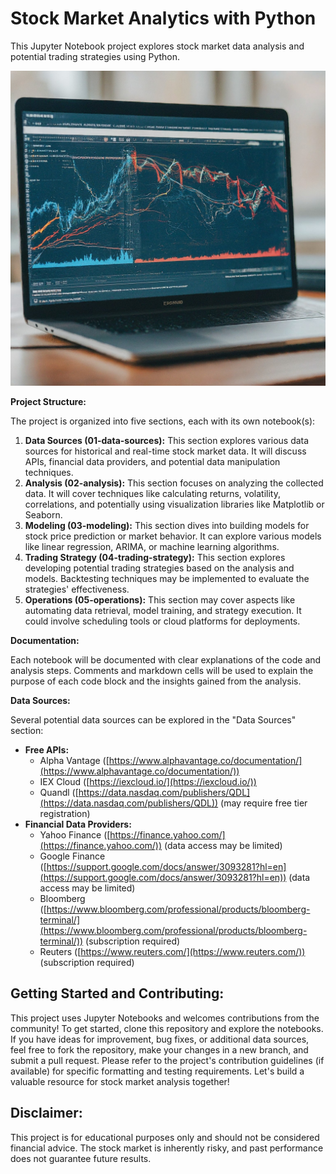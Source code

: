 # Stock Market Analytics with Python

This Jupyter Notebook project explores stock market data analysis and potential trading strategies using Python. 

![Stock Market Analytics by ozkary](./images/ozkary-stock-market-analytics.jpg)

**Project Structure:**

The project is organized into five sections, each with its own notebook(s):

  1. **Data Sources (01-data-sources):** This section explores various data sources for historical and real-time stock market data. It will discuss APIs, financial data providers, and potential data manipulation techniques. 
  2. **Analysis (02-analysis):** This section focuses on analyzing the collected data. It will cover techniques like calculating returns, volatility, correlations, and potentially using visualization libraries like Matplotlib or Seaborn.
  3. **Modeling (03-modeling):** This section dives into building models for stock price prediction or market behavior. It can explore various models like linear regression, ARIMA, or machine learning algorithms.
  4. **Trading Strategy (04-trading-strategy):** This section explores developing potential trading strategies based on the analysis and models. Backtesting techniques may be implemented to evaluate the strategies' effectiveness.
  5. **Operations (05-operations):** This section may cover aspects like automating data retrieval, model training, and strategy execution. It could involve scheduling tools or cloud platforms for deployments.



**Documentation:**

Each notebook will be documented with clear explanations of the code and analysis steps. Comments and markdown cells will be used to explain the purpose of each code block and the insights gained from the analysis.

**Data Sources:**

Several potential data sources can be explored in the "Data Sources" section:

* **Free APIs:**
    * Alpha Vantage ([https://www.alphavantage.co/documentation/](https://www.alphavantage.co/documentation/))
    * IEX Cloud ([https://iexcloud.io/](https://iexcloud.io/))
    * Quandl ([https://data.nasdaq.com/publishers/QDL](https://data.nasdaq.com/publishers/QDL)) (may require free tier registration)
* **Financial Data Providers:**
    * Yahoo Finance ([https://finance.yahoo.com/](https://finance.yahoo.com/)) (data access may be limited)
    * Google Finance ([https://support.google.com/docs/answer/3093281?hl=en](https://support.google.com/docs/answer/3093281?hl=en)) (data access may be limited)
    * Bloomberg ([https://www.bloomberg.com/professional/products/bloomberg-terminal/](https://www.bloomberg.com/professional/products/bloomberg-terminal/)) (subscription required)
    * Reuters ([https://www.reuters.com/](https://www.reuters.com/)) (subscription required)

## Getting Started and Contributing:

This project uses Jupyter Notebooks and welcomes contributions from the community! To get started, clone this repository and explore the notebooks. If you have ideas for improvement, bug fixes, or additional data sources, feel free to fork the repository, make your changes in a new branch, and submit a pull request. Please refer to the project's contribution guidelines (if available) for specific formatting and testing requirements. Let's build a valuable resource for stock market analysis together!

## Disclaimer:

This project is for educational purposes only and should not be considered financial advice. The stock market is inherently risky, and past performance does not guarantee future results.
